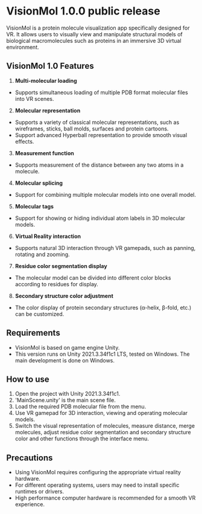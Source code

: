 # VisionMol 1.0.0 public release

VisionMol is a protein molecule visualization app specifically designed for VR. It allows users to visually view and manipulate structural models of biological macromolecules such as proteins in an immersive 3D virtual environment.

## VisionMol 1.0 Features

1. **Multi-molecular loading**
- Supports simultaneous loading of multiple PDB format molecular files into VR scenes.

2. **Molecular representation**
- Supports a variety of classical molecular representations, such as wireframes, sticks, ball molds, surfaces and protein cartoons.
- Support advanced Hyperball representation to provide smooth visual effects.

3. **Measurement function**
- Supports measurement of the distance between any two atoms in a molecule.

4. **Molecular splicing**
- Support for combining multiple molecular models into one overall model.

5. **Molecular tags**
- Support for showing or hiding individual atom labels in 3D molecular models.

6. **Virtual Reality interaction**
- Supports natural 3D interaction through VR gamepads, such as panning, rotating and zooming.

7. **Residue color segmentation display**
- The molecular model can be divided into different color blocks according to residues for display.

8. **Secondary structure color adjustment**
- The color display of protein secondary structures (α-helix, β-fold, etc.) can be customized.

## Requirements

- VisionMol is based on game engine Unity.
- This version runs on Unity 2021.3.34f1c1 LTS, tested on Windows. The main development is done on Windows.

## How to use

1. Open the project with Unity 2021.3.34f1c1.
2. 'MainScene.unity' is the main scene file.
3. Load the required PDB molecular file from the menu.
4. Use VR gamepad for 3D interaction, viewing and operating molecular models.
5. Switch the visual representation of molecules, measure distance, merge molecules, adjust residue color segmentation and secondary structure color and other functions through the interface menu.

## Precautions

- Using VisionMol requires configuring the appropriate virtual reality hardware.
- For different operating systems, users may need to install specific runtimes or drivers.
- High performance computer hardware is recommended for a smooth VR experience.
